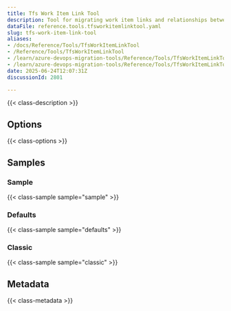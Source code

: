 ```yaml
---
title: Tfs Work Item Link Tool
description: Tool for migrating work item links and relationships between work items, including shared steps and parameters for test cases.
dataFile: reference.tools.tfsworkitemlinktool.yaml
slug: tfs-work-item-link-tool
aliases:
- /docs/Reference/Tools/TfsWorkItemLinkTool
- /Reference/Tools/TfsWorkItemLinkTool
- /learn/azure-devops-migration-tools/Reference/Tools/TfsWorkItemLinkTool
- /learn/azure-devops-migration-tools/Reference/Tools/TfsWorkItemLinkTool/index.md
date: 2025-06-24T12:07:31Z
discussionId: 2801

---
```

{{< class-description >}}

## Options

{{< class-options >}}

## Samples

### Sample

{{< class-sample sample="sample" >}}

### Defaults

{{< class-sample sample="defaults" >}}

### Classic

{{< class-sample sample="classic" >}}

## Metadata

{{< class-metadata >}}
